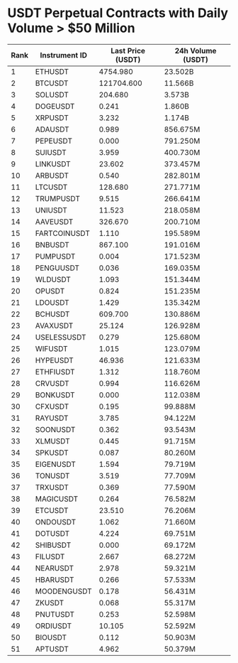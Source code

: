 # USDT Perpetual Contracts with Daily Volume > $50 Million

| Rank | Instrument ID | Last Price (USDT) | 24h Volume (USDT) |
|------|---------------|-------------------|-------------------|
| 1 | ETHUSDT | 4754.980 | 23.502B |
| 2 | BTCUSDT | 121704.600 | 11.566B |
| 3 | SOLUSDT | 204.680 | 3.573B |
| 4 | DOGEUSDT | 0.241 | 1.860B |
| 5 | XRPUSDT | 3.232 | 1.174B |
| 6 | ADAUSDT | 0.989 | 856.675M |
| 7 | PEPEUSDT | 0.000 | 791.250M |
| 8 | SUIUSDT | 3.959 | 400.730M |
| 9 | LINKUSDT | 23.602 | 373.457M |
| 10 | ARBUSDT | 0.540 | 282.801M |
| 11 | LTCUSDT | 128.680 | 271.771M |
| 12 | TRUMPUSDT | 9.515 | 266.641M |
| 13 | UNIUSDT | 11.523 | 218.058M |
| 14 | AAVEUSDT | 326.670 | 200.710M |
| 15 | FARTCOINUSDT | 1.110 | 195.589M |
| 16 | BNBUSDT | 867.100 | 191.016M |
| 17 | PUMPUSDT | 0.004 | 171.523M |
| 18 | PENGUUSDT | 0.036 | 169.035M |
| 19 | WLDUSDT | 1.093 | 151.344M |
| 20 | OPUSDT | 0.824 | 151.235M |
| 21 | LDOUSDT | 1.429 | 135.342M |
| 22 | BCHUSDT | 609.700 | 130.886M |
| 23 | AVAXUSDT | 25.124 | 126.928M |
| 24 | USELESSUSDT | 0.279 | 125.680M |
| 25 | WIFUSDT | 1.015 | 123.079M |
| 26 | HYPEUSDT | 46.936 | 121.633M |
| 27 | ETHFIUSDT | 1.312 | 118.760M |
| 28 | CRVUSDT | 0.994 | 116.626M |
| 29 | BONKUSDT | 0.000 | 112.038M |
| 30 | CFXUSDT | 0.195 | 99.888M |
| 31 | RAYUSDT | 3.785 | 94.122M |
| 32 | SOONUSDT | 0.362 | 93.543M |
| 33 | XLMUSDT | 0.445 | 91.715M |
| 34 | SPKUSDT | 0.087 | 80.260M |
| 35 | EIGENUSDT | 1.594 | 79.719M |
| 36 | TONUSDT | 3.519 | 77.709M |
| 37 | TRXUSDT | 0.369 | 77.590M |
| 38 | MAGICUSDT | 0.264 | 76.582M |
| 39 | ETCUSDT | 23.510 | 76.206M |
| 40 | ONDOUSDT | 1.062 | 71.660M |
| 41 | DOTUSDT | 4.224 | 69.751M |
| 42 | SHIBUSDT | 0.000 | 69.172M |
| 43 | FILUSDT | 2.667 | 68.272M |
| 44 | NEARUSDT | 2.978 | 59.321M |
| 45 | HBARUSDT | 0.266 | 57.533M |
| 46 | MOODENGUSDT | 0.178 | 56.431M |
| 47 | ZKUSDT | 0.068 | 55.317M |
| 48 | PNUTUSDT | 0.253 | 52.598M |
| 49 | ORDIUSDT | 10.105 | 52.592M |
| 50 | BIOUSDT | 0.112 | 50.903M |
| 51 | APTUSDT | 4.962 | 50.379M |
